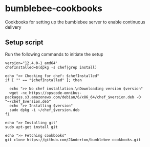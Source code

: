 # bumblebee-cookbooks
Cookbooks for setting up the bumblebee server to enable continuous delivery

## Setup script
Run the following commands to initiate the setup

```Shell
version="12.4.0-1_amd64"
chefInstalled=$(dpkg -s chef|grep install)

echo ">> Checking for chef: $chefInstalled"
if [ "" == "$chefInstalled" ]; then

  echo ">> No chef installation.\nDownloading version $version"
  wget -nc https://opscode-omnibus-packages.s3.amazonaws.com/debian/6/x86_64/chef_$version.deb -O "~/chef_$version.deb"
  echo ">> Installing $version"
  sudo dpkg -i ~/chef_$version.deb
fi

echo ">> Installing git"
sudo apt-get install git

echo ">> Fetching cookbooks"
git clone https://github.com/JAnderton/bumblebee-cookbooks.git
```

